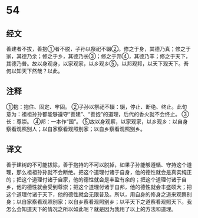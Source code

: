 # 54

## 经文

善建者不拔，善抱①者不脱，子孙以祭祀不辍②。修之于身，其德乃真；修之于家，其德乃余；修之于乡，其德乃长③；修之于邦④，其德乃丰；修之于天下，其德乃普。故以身观身，以家观家，以乡观乡⑤，以邦观邦，以天下观天下。吾何以知天下然哉？以此。

## 注释

①抱：抱住、固定、牢固。
②子孙以祭祀不辍：辍，停止、断绝、终止。此句意为：祖祖孙孙都能够遵守“善建”、“善抱”的道理，后代的香火就不会终止。
③长：尊崇。
④邦：一本作“国”。
⑤故以身观察，以家观家，以乡观乡：以自身察看观照别人；以自家察看观照别家；以自乡察看观照别乡。

## 译文

善于建树的不可能拔除，善于抱持的不可以脱掉，如果子孙能够遵循、守持这个道理，那么祖祖孙孙就不会断绝。把这个道理付诸于自身，他的德性就会是真实纯正的；把这个道理付诸于自家，他的德性就会是丰盈有余的；把这个道理付诸于自乡，他的德性就会受到尊崇；把这个道理付诸于自邦，他的德性就会丰盛硕大；把这个道理付诸于天下，他的德性就会无限普及。所以，用自身的修身之道来观察别身；以自家察看观照别家；以自乡察看观照别乡；以平天下之道察看观照天下。我怎么会知道天下的情况之所以如此呢？就是因为我用了以上的方法和道理。
